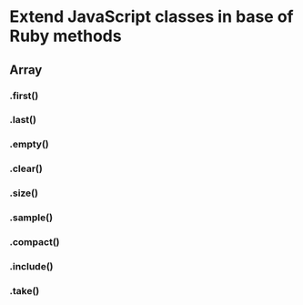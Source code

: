 # Extend JavaScript classes in base of Ruby methods

## Array

### .first()

### .last()

### .empty()

### .clear()

### .size()

### .sample()

### .compact()

### .include()

### .take()